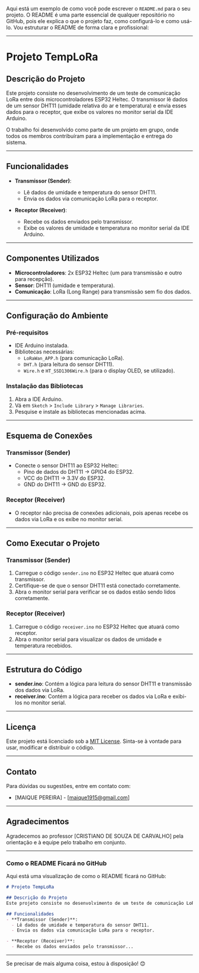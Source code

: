 Aqui está um exemplo de como você pode escrever o `README.md` para o seu projeto. O README é uma parte essencial de qualquer repositório no GitHub, pois ele explica o que o projeto faz, como configurá-lo e como usá-lo. Vou estruturar o README de forma clara e profissional:

---

# Projeto TempLoRa

## Descrição do Projeto
Este projeto consiste no desenvolvimento de um teste de comunicação LoRa entre dois microcontroladores ESP32 Heltec. O transmissor lê dados de um sensor DHT11 (umidade relativa do ar e temperatura) e envia esses dados para o receptor, que exibe os valores no monitor serial da IDE Arduino.

O trabalho foi desenvolvido como parte de um projeto em grupo, onde todos os membros contribuíram para a implementação e entrega do sistema.

---

## Funcionalidades
- **Transmissor (Sender)**:
  - Lê dados de umidade e temperatura do sensor DHT11.
  - Envia os dados via comunicação LoRa para o receptor.

- **Receptor (Receiver)**:
  - Recebe os dados enviados pelo transmissor.
  - Exibe os valores de umidade e temperatura no monitor serial da IDE Arduino.

---

## Componentes Utilizados
- **Microcontroladores**: 2x ESP32 Heltec (um para transmissão e outro para recepção).
- **Sensor**: DHT11 (umidade e temperatura).
- **Comunicação**: LoRa (Long Range) para transmissão sem fio dos dados.

---

## Configuração do Ambiente
### Pré-requisitos
- IDE Arduino instalada.
- Bibliotecas necessárias:
  - `LoRaWan_APP.h` (para comunicação LoRa).
  - `DHT.h` (para leitura do sensor DHT11).
  - `Wire.h` e `HT_SSD1306Wire.h` (para o display OLED, se utilizado).

### Instalação das Bibliotecas
1. Abra a IDE Arduino.
2. Vá em `Sketch` > `Include Library` > `Manage Libraries`.
3. Pesquise e instale as bibliotecas mencionadas acima.

---

## Esquema de Conexões
### Transmissor (Sender)
- Conecte o sensor DHT11 ao ESP32 Heltec:
  - Pino de dados do DHT11 → GPIO4 do ESP32.
  - VCC do DHT11 → 3.3V do ESP32.
  - GND do DHT11 → GND do ESP32.

### Receptor (Receiver)
- O receptor não precisa de conexões adicionais, pois apenas recebe os dados via LoRa e os exibe no monitor serial.

---

## Como Executar o Projeto
### Transmissor (Sender)
1. Carregue o código `sender.ino` no ESP32 Heltec que atuará como transmissor.
2. Certifique-se de que o sensor DHT11 está conectado corretamente.
3. Abra o monitor serial para verificar se os dados estão sendo lidos corretamente.

### Receptor (Receiver)
1. Carregue o código `receiver.ino` no ESP32 Heltec que atuará como receptor.
2. Abra o monitor serial para visualizar os dados de umidade e temperatura recebidos.

---

## Estrutura do Código
- **sender.ino**: Contém a lógica para leitura do sensor DHT11 e transmissão dos dados via LoRa.
- **receiver.ino**: Contém a lógica para receber os dados via LoRa e exibi-los no monitor serial.

---

## Licença
Este projeto está licenciado sob a [MIT License](LICENSE). Sinta-se à vontade para usar, modificar e distribuir o código.

---

## Contato
Para dúvidas ou sugestões, entre em contato com:
- [MAIQUE PEREIRA] - [maique1915@gmail.com]

---

## Agradecimentos
Agradecemos ao professor [CRISTIANO DE SOUZA DE CARVALHO] pela orientação e à equipe pelo trabalho em conjunto.

---

### Como o README Ficará no GitHub
Aqui está uma visualização de como o README ficará no GitHub:

```markdown
# Projeto TempLoRa

## Descrição do Projeto
Este projeto consiste no desenvolvimento de um teste de comunicação LoRa entre dois microcontroladores ESP32 Heltec...

## Funcionalidades
- **Transmissor (Sender)**:
  - Lê dados de umidade e temperatura do sensor DHT11.
  - Envia os dados via comunicação LoRa para o receptor.

- **Receptor (Receiver)**:
  - Recebe os dados enviados pelo transmissor...
```

---

Se precisar de mais alguma coisa, estou à disposição! 😊
